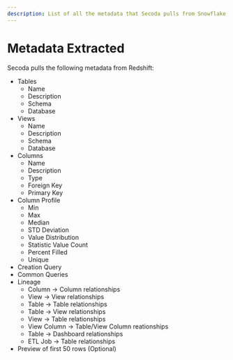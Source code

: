 ```yaml
---
description: List of all the metadata that Secoda pulls from Snowflake
---
```


# Metadata Extracted

Secoda pulls the following metadata from Redshift:

* Tables
  * Name
  * Description
  * Schema
  * Database
* Views
  * Name
  * Description
  * Schema
  * Database
* Columns
  * Name
  * Description
  * Type
  * Foreign Key
  * Primary Key
* Column Profile
  * Min
  * Max
  * Median
  * STD Deviation
  * Value Distribution
  * Statistic Value Count
  * Percent Filled&#x20;
  * Unique
* Creation Query
* Common Queries
* Lineage
  * Column -> Column relationships
  * View -> View relationships
  * Table -> Table relationships
  * Table -> View relationships
  * View -> Table relationships
  * View Column -> Table/View Column reationships
  * Table -> Dashboard relationships
  * ETL Job -> Table relationships
* Preview of first 50 rows (Optional)
